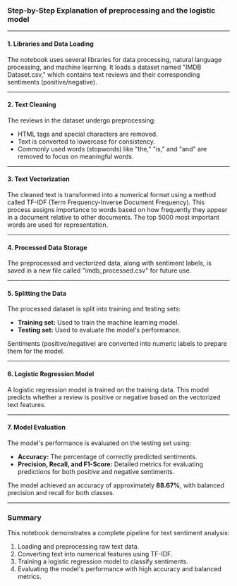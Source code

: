 ### Step-by-Step Explanation of preprocessing and the logistic model
---

#### **1. Libraries and Data Loading**
The notebook uses several libraries for data processing, natural language processing, and machine learning. It loads a dataset named "IMDB Dataset.csv," which contains text reviews and their corresponding sentiments (positive/negative).

---

#### **2. Text Cleaning**
The reviews in the dataset undergo preprocessing:
- HTML tags and special characters are removed.
- Text is converted to lowercase for consistency.
- Commonly used words (stopwords) like "the," "is," and "and" are removed to focus on meaningful words.

---

#### **3. Text Vectorization**
The cleaned text is transformed into a numerical format using a method called TF-IDF (Term Frequency-Inverse Document Frequency). This process assigns importance to words based on how frequently they appear in a document relative to other documents. The top 5000 most important words are used for representation.

---

#### **4. Processed Data Storage**
The preprocessed and vectorized data, along with sentiment labels, is saved in a new file called "imdb_processed.csv" for future use.

---

#### **5. Splitting the Data**
The processed dataset is split into training and testing sets:
- **Training set:** Used to train the machine learning model.
- **Testing set:** Used to evaluate the model's performance.

Sentiments (positive/negative) are converted into numeric labels to prepare them for the model.

---

#### **6. Logistic Regression Model**
A logistic regression model is trained on the training data. This model predicts whether a review is positive or negative based on the vectorized text features.

---

#### **7. Model Evaluation**
The model's performance is evaluated on the testing set using:
- **Accuracy:** The percentage of correctly predicted sentiments.
- **Precision, Recall, and F1-Score:** Detailed metrics for evaluating predictions for both positive and negative sentiments.

The model achieved an accuracy of approximately **88.67%**, with balanced precision and recall for both classes.

---

### Summary
This notebook demonstrates a complete pipeline for text sentiment analysis:
1. Loading and preprocessing raw text data.
2. Converting text into numerical features using TF-IDF.
3. Training a logistic regression model to classify sentiments.
4. Evaluating the model's performance with high accuracy and balanced metrics.

